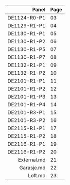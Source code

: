 |     Panel    | Page |
|-------------:|:-----|
| DE1124-R0-P1 |  03  |
| DE1129-R1-P1 |  04  |
| DE1130-R1-P1 |  05  |
| DE1130-R1-P2 |  06  |
| DE1130-R1-P5 |  07  |
| DE1130-R1-P7 |  08  |
| DE1132-R1-P1 |  09  |
| DE1132-R1-P2 |  10  |
| DE2101-R1-P1 |  11  |
| DE2101-R1-P2 |  12  | 
| DE2101-R1-P3 |  13  |
| DE2101-R1-P4 |  14  |
| DE2101-R3-P1 |  15  |
| DE2101-R3-P2 |  16  |
| DE2115-R1-P1 |  17  |
| DE2115-R1-P2 |  18  |
| DE2116-R1-P1 |  19  |
| DE2116-R1-P2 |  20  |
| External.md  |  21  |
| Garasje.md   |  22  |
| Loft.md      |  23  |

